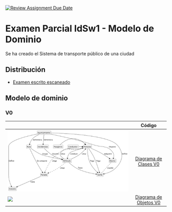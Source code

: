 [![Review Assignment Due Date](https://classroom.github.com/assets/deadline-readme-button-22041afd0340ce965d47ae6ef1cefeee28c7c493a6346c4f15d667ab976d596c.svg)](https://classroom.github.com/a/GYdZjuJz)

# Examen Parcial IdSw1 - Modelo de Dominio

Se ha creado el Sistema de transporte público de una ciudad

## Distribución

- [Examen escrito escaneado](https://github.com/Ingenieria-Informatica-UNEATLANTICO/app-actividad-post-parcial-SantiGT1503/blob/main/documents/Modelo%20de%20Dominio%20-%20Transporte%20público.pdf)

## Modelo de dominio

### V0

|                                                                                                                                                                |                                                                                          Código                                                                                           |
| -------------------------------------------------------------------------------------------------------------------------------------------------------------- | :---------------------------------------------------------------------------------------------------------------------------------------------------------------------------------------: |
| ![](/images/V0/TransportePublico-DiagramaClases-V0.svg)  |  [Diagrama de Clases V0](https://github.com/Ingenieria-Informatica-UNEATLANTICO/app-actividad-post-parcial-SantiGT1503/blob/main/modelosUML/V0/TransportePublico-DiagramaClases-V0.puml)  |
| ![](/images/V0/TransportePúblico-DiagramaObjetos-V0.svg) | [Diagrama de Objetos V0](https://github.com/Ingenieria-Informatica-UNEATLANTICO/app-actividad-post-parcial-SantiGT1503/blob/main/modelosUML/V0/TransportePúblico-DiagramaObjetos-V0.puml) |
